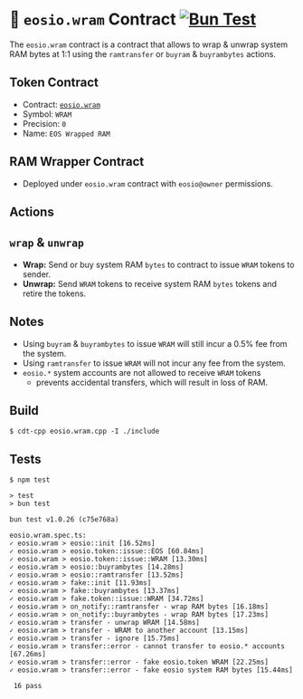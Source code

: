 # 💾 `eosio.wram` Contract [![Bun Test](https://github.com/eosnetworkfoundation/eosio.wram/actions/workflows/test.yml/badge.svg)](https://github.com/eosnetworkfoundation/eosio.wram/actions/workflows/test.yml)

The `eosio.wram` contract is a contract that allows to wrap & unwrap system RAM bytes at 1:1 using the `ramtransfer` or `buyram` & `buyrambytes` actions.

## Token Contract

- Contract: [`eosio.wram`](https://bloks.io/account/eosio.wram)
- Symbol: `WRAM`
- Precision: `0`
- Name: `EOS Wrapped RAM`

## RAM Wrapper Contract

- Deployed under `eosio.wram` contract with `eosio@owner` permissions.

## Actions

## `wrap` & `unwrap`
- **Wrap:** Send or buy system RAM `bytes` to contract to issue `WRAM` tokens to sender.
- **Unwrap:** Send `WRAM` tokens to receive system RAM `bytes` tokens and retire the tokens.

## Notes

- Using `buyram` & `buyrambytes` to issue `WRAM` will still incur a 0.5% fee from the system.
- Using `ramtransfer` to issue `WRAM` will not incur any fee from the system.
- `eosio.*` system accounts are not allowed to receive `WRAM` tokens
  - prevents accidental transfers, which will result in loss of RAM.

## Build

```
$ cdt-cpp eosio.wram.cpp -I ./include
```

## Tests

```
$ npm test

> test
> bun test

bun test v1.0.26 (c75e768a)

eosio.wram.spec.ts:
✓ eosio.wram > eosio::init [16.52ms]
✓ eosio.wram > eosio.token::issue::EOS [60.84ms]
✓ eosio.wram > eosio.token::issue::WRAM [13.30ms]
✓ eosio.wram > eosio::buyrambytes [14.28ms]
✓ eosio.wram > eosio::ramtransfer [13.52ms]
✓ eosio.wram > fake::init [11.93ms]
✓ eosio.wram > fake::buyrambytes [13.37ms]
✓ eosio.wram > fake.token::issue::WRAM [34.72ms]
✓ eosio.wram > on_notify::ramtransfer - wrap RAM bytes [16.18ms]
✓ eosio.wram > on_notify::buyrambytes - wrap RAM bytes [17.23ms]
✓ eosio.wram > transfer - unwrap WRAM [14.58ms]
✓ eosio.wram > transfer - WRAM to another account [13.15ms]
✓ eosio.wram > transfer - ignore [15.75ms]
✓ eosio.wram > transfer::error - cannot transfer to eosio.* accounts [67.26ms]
✓ eosio.wram > transfer::error - fake eosio.token WRAM [22.25ms]
✓ eosio.wram > transfer::error - fake eosio system RAM bytes [15.44ms]

 16 pass
```